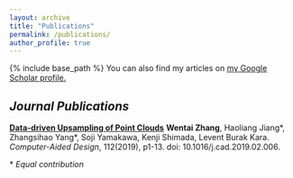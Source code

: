 ```yaml
---
layout: archive
title: "Publications"
permalink: /publications/
author_profile: true
---
```


<!-- {% if author.googlescholar %}
  You can also find my articles on <u><a href="{{author.googlescholar}}">my Google Scholar profile</a>.</u>
{% endif %} -->

{% include base_path %}
You can also find my articles on <u><a href="https://scholar.google.com/citations?user=aUY4_9IAAAAJ&hl=en&authuser=1&oi=ao">my Google Scholar profile</a>.</u>

<!-- {% for post in site.publications reversed %}
  {% include archive-single.html %}
{% endfor %} -->
## _Journal Publications_ 
[**Data-driven Upsampling of Point Clouds**](2019pointcloud)
**Wentai Zhang**, Haoliang Jiang\*, Zhangsihao Yang\*, Soji Yamakawa, Kenji Shimada, Levent Burak Kara.  _Computer-Aided Design_, 112(2019), p1-13. doi: 10.1016/j.cad.2019.02.006.











\* _Equal contribution_
